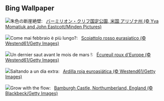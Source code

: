 ## Bing Wallpaper
![](https://www.bing.com/th?id=OHR.VermilionCliffs_JA-JP0444568228_UHD.jpg&w=1000)朱色の断崖絶壁:&nbsp;&ensp;[バーミリオン・クリフ国定公園, 米国 アリゾナ州 (© Yva Momatiuk and John Eastcott/Minden Pictures)](https://www.bing.com/th?id=OHR.VermilionCliffs_JA-JP0444568228_UHD.jpg)
<br><br/>
![](https://www.bing.com/th?id=OHR.LeapingSquirrel_IT-IT0733873049_UHD.jpg&w=1000)Come mai febbraio è più lungo?:&nbsp;&ensp;[Scoiattolo rosso eurasiatico (© Westend61/Getty Images)](https://www.bing.com/th?id=OHR.LeapingSquirrel_IT-IT0733873049_UHD.jpg)
<br><br/>
![](https://www.bing.com/th?id=OHR.LeapingSquirrel_FR-FR3290902737_UHD.jpg&w=1000)Un dernier saut avant le mois de mars !:&nbsp;&ensp;[Écureuil roux d'Europe (© Westend61/Getty Images)](https://www.bing.com/th?id=OHR.LeapingSquirrel_FR-FR3290902737_UHD.jpg)
<br><br/>
![](https://www.bing.com/th?id=OHR.LeapingSquirrel_ES-ES2689500178_UHD.jpg&w=1000)Saltando a un día extra:&nbsp;&ensp;[Ardilla roja euroasiática (© Westend61/Getty Images)](https://www.bing.com/th?id=OHR.LeapingSquirrel_ES-ES2689500178_UHD.jpg)
<br><br/>
![](https://www.bing.com/th?id=OHR.BamburghCastleUK_EN-GB3792083746_UHD.jpg&w=1000)Grow with the flow:&nbsp;&ensp;[Bamburgh Castle, Northumberland, England (© Blackbeck/Getty Images)](https://www.bing.com/th?id=OHR.BamburghCastleUK_EN-GB3792083746_UHD.jpg)
<br><br/>
